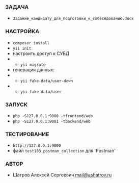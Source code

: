 ### ЗАДАЧА
* `Задание_кандидату_для_подготовки_к_собеседованию.docx`

### НАСТРОЙКА
* `composer install`
* `yii init`
* настроить доступ к СУБД
* * `yii migrate`
* генерация данных:
* * `yii fake-data/user-down`
* * `yii fake-data/user`

### ЗАПУСК
* `php -S127.0.0.1:9000 -tfrontend/web`
* `php -S127.0.0.1:9001 -tbackend/web`

### ТЕСТИРОВАНИЕ
* `http://127.0.0.1:9000`
* файл `test183.postman_collection` для 'Postman'

### АВТОР
* Шатров Алексей Сергеевич <mail@ashatrov.ru>